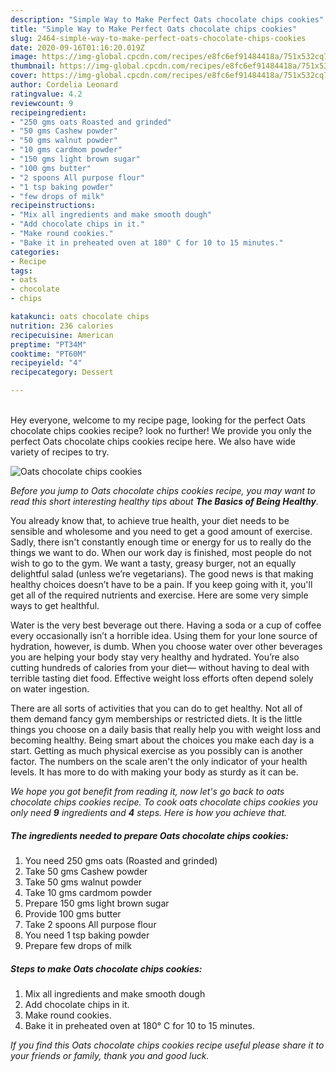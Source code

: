 ```yaml
---
description: "Simple Way to Make Perfect Oats chocolate chips cookies"
title: "Simple Way to Make Perfect Oats chocolate chips cookies"
slug: 2464-simple-way-to-make-perfect-oats-chocolate-chips-cookies
date: 2020-09-16T01:16:20.019Z
image: https://img-global.cpcdn.com/recipes/e8fc6ef91484418a/751x532cq70/oats-chocolate-chips-cookies-recipe-main-photo.jpg
thumbnail: https://img-global.cpcdn.com/recipes/e8fc6ef91484418a/751x532cq70/oats-chocolate-chips-cookies-recipe-main-photo.jpg
cover: https://img-global.cpcdn.com/recipes/e8fc6ef91484418a/751x532cq70/oats-chocolate-chips-cookies-recipe-main-photo.jpg
author: Cordelia Leonard
ratingvalue: 4.2
reviewcount: 9
recipeingredient:
- "250 gms oats Roasted and grinded"
- "50 gms Cashew powder"
- "50 gms walnut powder"
- "10 gms cardmom powder"
- "150 gms light brown sugar"
- "100 gms butter"
- "2 spoons All purpose flour"
- "1 tsp baking powder"
- "few drops of milk"
recipeinstructions:
- "Mix all ingredients and make smooth dough"
- "Add chocolate chips in it."
- "Make round cookies."
- "Bake it in preheated oven at 180° C for 10 to 15 minutes."
categories:
- Recipe
tags:
- oats
- chocolate
- chips

katakunci: oats chocolate chips 
nutrition: 236 calories
recipecuisine: American
preptime: "PT34M"
cooktime: "PT60M"
recipeyield: "4"
recipecategory: Dessert

---
```

<br>
Hey everyone, welcome to my recipe page, looking for the perfect Oats chocolate chips cookies recipe? look no further! We provide you only the perfect Oats chocolate chips cookies recipe here. We also have wide variety of recipes to try.
<br>


![Oats chocolate chips cookies](https://img-global.cpcdn.com/recipes/e8fc6ef91484418a/751x532cq70/oats-chocolate-chips-cookies-recipe-main-photo.jpg)

<i>Before you jump to Oats chocolate chips cookies recipe, you may want to read this short interesting healthy tips about <strong>The Basics of Being Healthy</strong>.</i>

You already know that, to achieve true health, your diet needs to be sensible and wholesome and you need to get a good amount of exercise. Sadly, there isn't constantly enough time or energy for us to really do the things we want to do. When our work day is finished, most people do not wish to go to the gym. We want a tasty, greasy burger, not an equally delightful salad (unless we’re vegetarians). The good news is that making healthy choices doesn’t have to be a pain. If you keep going with it, you'll get all of the required nutrients and exercise. Here are some very simple ways to get healthful.

Water is the very best beverage out there. Having a soda or a cup of coffee every occasionally isn’t a horrible idea. Using them for your lone source of hydration, however, is dumb. When you choose water over other beverages you are helping your body stay very healthy and hydrated. You’re also cutting hundreds of calories from your diet— without having to deal with terrible tasting diet food. Effective weight loss efforts often depend solely on water ingestion.

There are all sorts of activities that you can do to get healthy. Not all of them demand fancy gym memberships or restricted diets. It is the little things you choose on a daily basis that really help you with weight loss and becoming healthy. Being smart about the choices you make each day is a start. Getting as much physical exercise as you possibly can is another factor. The numbers on the scale aren't the only indicator of your health levels. It has more to do with making your body as sturdy as it can be. 


<i>We hope you got benefit from reading it, now let's go back to oats chocolate chips cookies recipe. To cook oats chocolate chips cookies you only need <strong>9</strong> ingredients and <strong>4</strong> steps. Here is how you achieve that.
</i>

##### The ingredients needed to prepare Oats chocolate chips cookies:

1. You need 250 gms oats (Roasted and grinded)
1. Take 50 gms Cashew powder
1. Take 50 gms walnut powder
1. Take 10 gms cardmom powder
1. Prepare 150 gms light brown sugar
1. Provide 100 gms butter
1. Take 2 spoons All purpose flour
1. You need 1 tsp baking powder
1. Prepare few drops of milk


##### Steps to make Oats chocolate chips cookies:

1. Mix all ingredients and make smooth dough
1. Add chocolate chips in it.
1. Make round cookies.
1. Bake it in preheated oven at 180° C for 10 to 15 minutes.


<i>If you find this Oats chocolate chips cookies recipe useful please share it to your friends or family, thank you and good luck.</i>
